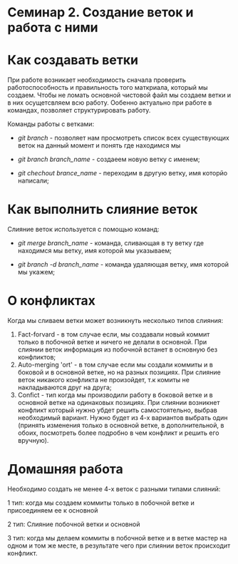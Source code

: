 # Семинар 2. Создание веток и работа с ними

# Как создавать ветки
При работе возникает необходимость сначала проверить работоспособность и правильность того маткриала, который мы создаем. Чтобы не ломать основной чистовой файл мы создаем ветки и в них осущетсвляем всю работу.
Ообенно актуально при работе в командах, позволяет структурировать работу.

Команды работы с ветками:
 * *git branch* - позволяет нам просмотреть список всех существующих веток на данный момент и понять где находимся мы

 * *git branch branch_name* -  создаеем новую ветку с именем;

 * *git chechout brance_name* - переходим в другую ветку, имя которйо написали;

# Как выполнить слияние веток

Слияние веток используется с помощью команд:
* *git merge branch_name* -  команда, сливающая в ту ветку где находимся мы ветку, имя которой мы указываем;

* *git branch -d branch_name* - команда удаляющая ветку, имя которой мы укажем;

# О конфликтах

Когда мы сливаем ветки может возникнуть несколько типов слияния:

1. Fact-forvard - в том случае если, мы создавали новый коммит только в побочной ветке и ничего не делали в основной. При слиянии веток информация из побочной встанет в основную без конфликтов;
2. Auto-merging 'ort'  -  в том случае если мы  создали коммиты и в боковой и в основной ветке, но на разных позициях. При слияние веток никакого конфликта не произойдет, т.к комиты не накладываются друг на друга;
3. Confict -  тип когда мы производили работу в боковой ветке и в основной ветке на одинаковых позициях. При слиянии возникнет конфликт который нужно убдет решить самостоятельно, выбрав необходимый вариант. Нужно будет из 4-х вариантов выбрать один (принять изменения только в основной ветке, в дополнительной, в обоих, посмотреть более подробно в чем конфликт и решить его вручную).


# Домашняя работа

Необходимо создать не менее 4-х веток с разными типами слияний:

1 тип: когда мы создаем коммиты только в побочной ветке и присоединяем ее к основной

2 тип: Слияние побочной ветки и основной

3 тип: когда мы делаем коммиты в побочной ветке и в ветке мастер на одном и том же месте, в результате чего при слиянии веток происходит конфликт.

